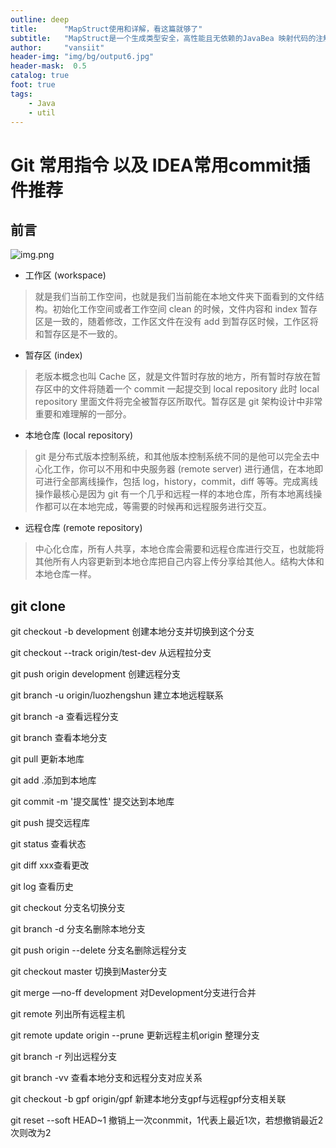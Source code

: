 ```yaml
---
outline: deep
title:      "MapStruct使用和详解，看这篇就够了"
subtitle:   "MapStruct是一个生成类型安全，高性能且无依赖的JavaBea 映射代码的注解处理器"
author:     "vansiit"
header-img: "img/bg/output6.jpg"
header-mask:  0.5
catalog: true
foot: true
tags:
    - Java
    - util
---
```


# Git 常用指令 以及 IDEA常用commit插件推荐

## 前言

![img.png](/public/img/post/1711003537001.png)

- 工作区 (workspace)

> 就是我们当前工作空间，也就是我们当前能在本地文件夹下面看到的文件结构。初始化工作空间或者工作空间 clean 的时候，文件内容和 index 暂存区是一致的，随着修改，工作区文件在没有 add 到暂存区时候，工作区将和暂存区是不一致的。

- 暂存区 (index)

> 老版本概念也叫 Cache 区，就是文件暂时存放的地方，所有暂时存放在暂存区中的文件将随着一个 commit 一起提交到 local repository 此时 local repository 里面文件将完全被暂存区所取代。暂存区是 git 架构设计中非常重要和难理解的一部分。

- 本地仓库 (local repository)

> git 是分布式版本控制系统，和其他版本控制系统不同的是他可以完全去中心化工作，你可以不用和中央服务器 (remote server) 进行通信，在本地即可进行全部离线操作，包括 log，history，commit，diff 等等。完成离线操作最核心是因为 git 有一个几乎和远程一样的本地仓库，所有本地离线操作都可以在本地完成，等需要的时候再和远程服务进行交互。

- 远程仓库 (remote repository)

> 中心化仓库，所有人共享，本地仓库会需要和远程仓库进行交互，也就能将其他所有人内容更新到本地仓库把自己内容上传分享给其他人。结构大体和本地仓库一样。

## git clone 

git checkout -b development 创建本地分支并切换到这个分支

git checkout --track origin/test-dev 从远程拉分支

git push origin development 创建远程分支

git branch -u origin/luozhengshun 建立本地远程联系

git branch -a 查看远程分支

git branch 查看本地分支

git pull 更新本地库

git add .添加到本地库

git commit -m '提交属性' 提交达到本地库

git push 提交远程库

git status 查看状态

git diff xxx查看更改

git log 查看历史

git checkout 分支名切换分支

git branch -d 分支名删除本地分支

git push origin --delete 分支名删除远程分支

git checkout master 切换到Master分支

git merge —no-ff development 对Development分支进行合并

git remote 列出所有远程主机

git remote update origin --prune 更新远程主机origin 整理分支

git branch -r 列出远程分支

git branch -vv 查看本地分支和远程分支对应关系

git checkout -b gpf origin/gpf 新建本地分支gpf与远程gpf分支相关联

git reset --soft HEAD~1 撤销上一次conmmit，1代表上最近1次，若想撤销最近2次则改为2
